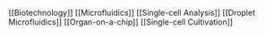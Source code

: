 [[Biotechnology]]
[[Microfluidics]]
[[Single-cell Analysis]]
[[Droplet Microfluidics]]
[[Organ-on-a-chip]]
[[Single-cell Cultivation]]
